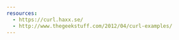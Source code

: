 ```yaml
---
resources:
  - https://curl.haxx.se/
  - http://www.thegeekstuff.com/2012/04/curl-examples/
---
```

